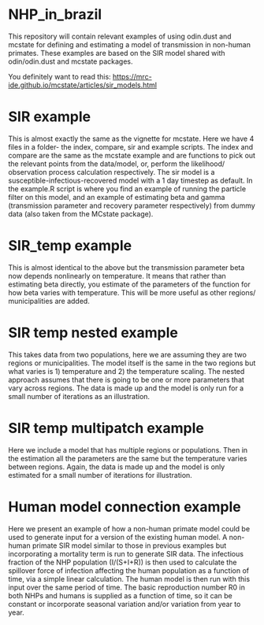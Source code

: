 # NHP_in_brazil

This repository will contain relevant examples of using odin.dust and mcstate for defining and estimating a model of transmission in non-human primates. These examples are based on the SIR model shared with odin/odin.dust and mcstate packages.

You definitely want to read this: https://mrc-ide.github.io/mcstate/articles/sir_models.html 

# SIR example
This is almost exactly the same as the vignette for mcstate. Here we have 4 files in a folder- the index, compare, sir and example scripts. The index and compare are the same as the mcstate example and are functions to pick out the relevant points from the data/model, or, perform the likelihood/ observation process calculation respectively. The sir model is a susceptible-infectious-recovered model with a 1 day timestep as default. In the example.R script is where you find an example of running the particle filter on this model, and an example of estimating beta and gamma (transmission parameter and recovery parameter respectively) from dummy data (also taken from the MCstate package).

# SIR_temp example
This is almost identical to the above but the transmission parameter beta now depends nonlinearly on temperature. It means that rather than estimating beta directly, you estimate of the parameters of the function for how beta varies with temperature. This will be more useful as other regions/ municipalities are added.

# SIR temp nested example
This takes data from two populations, here we are assuming they are two regions or municipalities. The model itself is the same in the two regions but what varies is 1) temperature and 2) the temperature scaling. The nested approach assumes that there is going to be one or more parameters that vary across regions. The data is made up and the model is only run for a small number of iterations as an illustration.

# SIR temp multipatch example
Here we include a model that has multiple regions or populations. Then in the estimation all the parameters are the same but the temperature varies between regions. Again, the data is made up and the model is only estimated for a small number of iterations for illustration. 

# Human model connection example
Here we present an example of how a non-human primate model could be used to generate input for a version of the existing human model. A non-human primate SIR model similar to those in previous examples but incorporating a mortality term is run to generate SIR data. The infectious fraction of the NHP population (I/(S+I+R)) is then used to calculate the spillover force of infection affecting the human population as a function of time, via a simple linear calculation. The human model is then run with this input over the same period of time. The basic reproduction number R0 in both NHPs and humans is supplied as a function of time, so it can be constant or incorporate seasonal variation and/or variation from year to year.